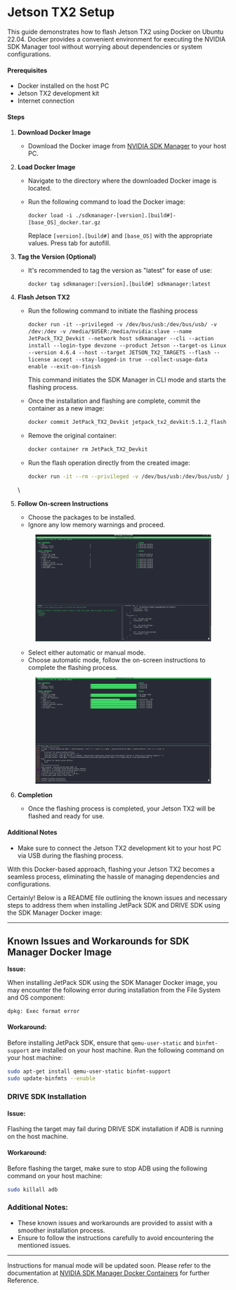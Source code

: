 # Jetson TX2 Setup

This guide demonstrates how to flash Jetson TX2 using Docker on Ubuntu 22.04. Docker provides a convenient environment for executing the NVIDIA SDK Manager tool without worrying about dependencies or system configurations.

#### Prerequisites

* Docker installed on the host PC
* Jetson TX2 development kit
* Internet connection

#### Steps

1. **Download Docker Image**
   * Download the Docker image from [NVIDIA SDK Manager](https://developer.nvidia.com/sdk-manager) to your host PC.
2. **Load Docker Image**
   * Navigate to the directory where the downloaded Docker image is located.
   *   Run the following command to load the Docker image:

       ```
       docker load -i ./sdkmanager-[version].[build#]-[base_OS]_docker.tar.gz
       ```

       Replace `[version].[build#]` and `[base_OS]` with the appropriate values. Press tab for autofill.
3. **Tag the Version (Optional)**
   *   It's recommended to tag the version as "latest" for ease of use:

       ```
       docker tag sdkmanager:[version].[build#] sdkmanager:latest
       ```
4.  **Flash Jetson TX2**

    *   Run the following command to initiate the flashing process

        ```
        docker run -it --privileged -v /dev/bus/usb:/dev/bus/usb/ -v /dev:/dev -v /media/$USER:/media/nvidia:slave --name JetPack_TX2_Devkit --network host sdkmanager --cli --action install --login-type devzone --product Jetson --target-os Linux --version 4.6.4 --host --target JETSON_TX2_TARGETS --flash --license accept --stay-logged-in true --collect-usage-data enable --exit-on-finish
        ```

        This command initiates the SDK Manager in CLI mode and starts the flashing process.
    *   Once the installation and flashing are complete, commit the container as a new image:

        ```bash
        docker commit JetPack_TX2_Devkit jetpack_tx2_devkit:5.1.2_flash
        ```
    *   Remove the original container:

        ```bash
        docker container rm JetPack_TX2_Devkit
        ```
    *   Run the flash operation directly from the created image:

        ```bash
        docker run -it --rm --privileged -v /dev/bus/usb:/dev/bus/usb/ jetpack_tx2_devkit:5.1.2_flash
        ```

    \

5.  **Follow On-screen Instructions**

    * Choose the packages to be installed.
    * Ignore any low memory warnings and proceed.

    <figure><img src="../../../.gitbook/assets/image (5).png" alt=""><figcaption></figcaption></figure>

    * Select either automatic or manual mode.
    * Choose automatic mode, follow the on-screen instructions to complete the flashing process.

    <figure><img src="../../../.gitbook/assets/image (4).png" alt=""><figcaption></figcaption></figure>
6. **Completion**
   * Once the flashing process is completed, your Jetson TX2 will be flashed and ready for use.

#### Additional Notes

* Make sure to connect the Jetson TX2 development kit to your host PC via USB during the flashing process.

With this Docker-based approach, flashing your Jetson TX2 becomes a seamless process, eliminating the hassle of managing dependencies and configurations.

Certainly! Below is a README file outlining the known issues and necessary steps to address them when installing JetPack SDK and DRIVE SDK using the SDK Manager Docker image:

***

## Known Issues and Workarounds for SDK Manager Docker Image

**Issue:**

When installing JetPack SDK using the SDK Manager Docker image, you may encounter the following error during installation from the File System and OS component:

```
dpkg: Exec format error
```

#### Workaround:

Before installing JetPack SDK, ensure that `qemu-user-static` and `binfmt-support` are installed on your host machine. Run the following command on your host machine:

```bash
sudo apt-get install qemu-user-static binfmt-support
sudo update-binfmts --enable
```

### DRIVE SDK Installation

#### Issue:

Flashing the target may fail during DRIVE SDK installation if ADB is running on the host machine.

#### Workaround:

Before flashing the target, make sure to stop ADB using the following command on your host machine:

```bash
sudo killall adb
```

### Additional Notes:

* These known issues and workarounds are provided to assist with a smoother installation process.
* Ensure to follow the instructions carefully to avoid encountering the mentioned issues.

***



Instructions for manual mode will be updated soon. Please refer to the documentation at [NVIDIA SDK Manager Docker Containers](https://docs.nvidia.com/sdk-manager/docker-containers/index.html) for further Reference.
